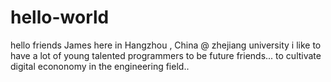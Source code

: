 # hello-world
hello friends 
James here in Hangzhou , China @ zhejiang university
i like to have a lot of young talented programmers to be future friends...
to cultivate digital econonomy in the engineering field..
